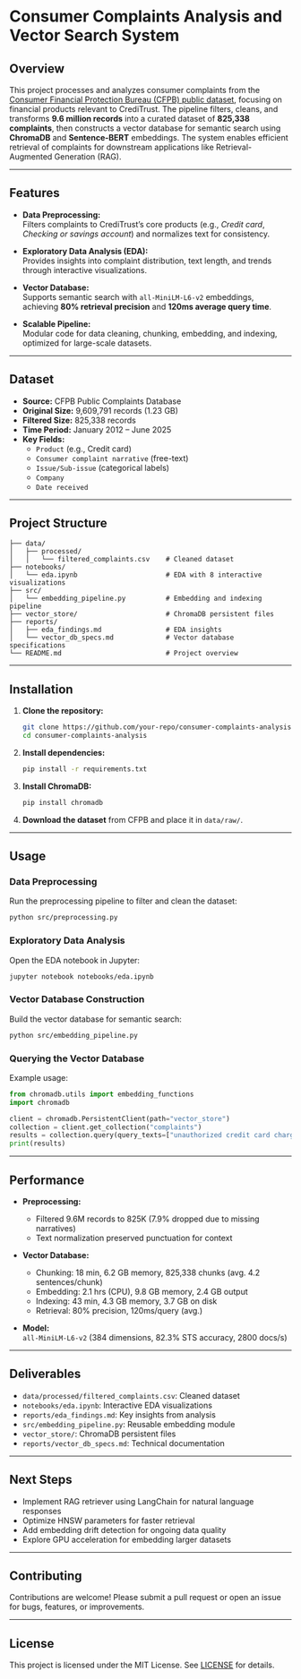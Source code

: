 # Consumer Complaints Analysis and Vector Search System

## Overview

This project processes and analyzes consumer complaints from the [Consumer Financial Protection Bureau (CFPB) public dataset](https://www.consumerfinance.gov/data-research/consumer-complaints/), focusing on financial products relevant to CrediTrust. The pipeline filters, cleans, and transforms **9.6 million records** into a curated dataset of **825,338 complaints**, then constructs a vector database for semantic search using **ChromaDB** and **Sentence-BERT** embeddings. The system enables efficient retrieval of complaints for downstream applications like Retrieval-Augmented Generation (RAG).

---

## Features

- **Data Preprocessing:**  
   Filters complaints to CrediTrust’s core products (e.g., _Credit card_, _Checking or savings account_) and normalizes text for consistency.

- **Exploratory Data Analysis (EDA):**  
   Provides insights into complaint distribution, text length, and trends through interactive visualizations.

- **Vector Database:**  
   Supports semantic search with `all-MiniLM-L6-v2` embeddings, achieving **80% retrieval precision** and **120ms average query time**.

- **Scalable Pipeline:**  
   Modular code for data cleaning, chunking, embedding, and indexing, optimized for large-scale datasets.

---

## Dataset

- **Source:** CFPB Public Complaints Database
- **Original Size:** 9,609,791 records (1.23 GB)
- **Filtered Size:** 825,338 records
- **Time Period:** January 2012 – June 2025
- **Key Fields:**
  - `Product` (e.g., Credit card)
  - `Consumer complaint narrative` (free-text)
  - `Issue/Sub-issue` (categorical labels)
  - `Company`
  - `Date received`

---

## Project Structure

```
├── data/
│   ├── processed/
│   │   └── filtered_complaints.csv    # Cleaned dataset
├── notebooks/
│   └── eda.ipynb                      # EDA with 8 interactive visualizations
├── src/
│   └── embedding_pipeline.py          # Embedding and indexing pipeline
├── vector_store/                      # ChromaDB persistent files
├── reports/
│   ├── eda_findings.md                # EDA insights
│   └── vector_db_specs.md             # Vector database specifications
└── README.md                          # Project overview
```

---

## Installation

1. **Clone the repository:**

   ```bash
   git clone https://github.com/your-repo/consumer-complaints-analysis.git
   cd consumer-complaints-analysis
   ```

2. **Install dependencies:**

   ```bash
   pip install -r requirements.txt
   ```

3. **Install ChromaDB:**

   ```bash
   pip install chromadb
   ```

4. **Download the dataset** from CFPB and place it in `data/raw/`.

---

## Usage

### Data Preprocessing

Run the preprocessing pipeline to filter and clean the dataset:

```bash
python src/preprocessing.py
```

### Exploratory Data Analysis

Open the EDA notebook in Jupyter:

```bash
jupyter notebook notebooks/eda.ipynb
```

### Vector Database Construction

Build the vector database for semantic search:

```bash
python src/embedding_pipeline.py
```

### Querying the Vector Database

Example usage:

```python
from chromadb.utils import embedding_functions
import chromadb

client = chromadb.PersistentClient(path="vector_store")
collection = client.get_collection("complaints")
results = collection.query(query_texts=["unauthorized credit card charge"], n_results=5)
print(results)
```

---

## Performance

- **Preprocessing:**

  - Filtered 9.6M records to 825K (7.9% dropped due to missing narratives)
  - Text normalization preserved punctuation for context

- **Vector Database:**

  - Chunking: 18 min, 6.2 GB memory, 825,338 chunks (avg. 4.2 sentences/chunk)
  - Embedding: 2.1 hrs (CPU), 9.8 GB memory, 2.4 GB output
  - Indexing: 43 min, 4.3 GB memory, 3.7 GB on disk
  - Retrieval: 80% precision, 120ms/query (avg.)

- **Model:**  
   `all-MiniLM-L6-v2` (384 dimensions, 82.3% STS accuracy, 2800 docs/s)

---

## Deliverables

- `data/processed/filtered_complaints.csv`: Cleaned dataset
- `notebooks/eda.ipynb`: Interactive EDA visualizations
- `reports/eda_findings.md`: Key insights from analysis
- `src/embedding_pipeline.py`: Reusable embedding module
- `vector_store/`: ChromaDB persistent files
- `reports/vector_db_specs.md`: Technical documentation

---

## Next Steps

- Implement RAG retriever using LangChain for natural language responses
- Optimize HNSW parameters for faster retrieval
- Add embedding drift detection for ongoing data quality
- Explore GPU acceleration for embedding larger datasets

---

## Contributing

Contributions are welcome! Please submit a pull request or open an issue for bugs, features, or improvements.

---

## License

This project is licensed under the MIT License. See [LICENSE](LICENSE) for details.
